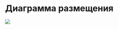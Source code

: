 # Диаграмма размещения
![](https://github.com/FakeAccountQWE/trtpo2/blob/main/diagrams/Deployment/DeploymentDiagram.png)

